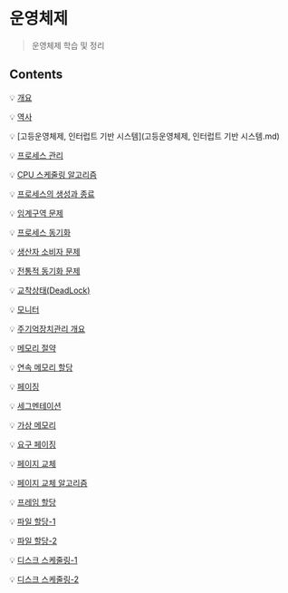# 운영체제

> 운영체제 학습 및 정리

## Contents

💡 [개요](개요.md)

💡 [역사](역사.md)

💡 [고등운영체제, 인터럽트 기반 시스템](고등운영체제, 인터럽트 기반 시스템.md)

💡 [프로세스 관리](프로세스-관리.md)

💡 [CPU 스케줄링 알고리즘](CPU-스케줄링-알고리즘.md)

💡 [프로세스의 생성과 종료](프로세스의-생성과-종료.md)

💡 [임계구역 문제](임계구역-문제.md)

💡 [프로세스 동기화](프로세스-동기화.md)

💡 [생산자 소비자 문제](생산자-소비자-문제.md)

💡 [전통적 동기화 문제](전통적-동기화-문제.md)

💡 [교착상태(DeadLock)](교착상태(deadLock).md)

💡 [모니터](모니터.md)

💡 [주기억장치관리 개요](주기억장치관리-개요.md)

💡 [메모리 절약](메모리-절약.md)

💡 [연속 메모리 할당](연속-메모리-할당.md)

💡 [페이징](페이징.md)

💡 [세그멘테이션](세그멘테이션.md)

💡 [가상 메모리](가상-메모리.md)

💡 [요구 페이징](요구-페이징.md)

💡 [페이지 교체](페이지-교체.md)

💡 [페이지 교체 알고리즘](페이지-교체-알고리즘.md)

💡 [프레임 할당](프레임-할당.md)

💡 [파일 할당-1](파일-할당-1.md)

💡 [파일 할당-2](파일-할당-2.md)

💡 [디스크 스케줄링-1](디스크-스케줄링-1.md)

💡 [디스크 스케줄링-2](디스크-스케줄링-2.md)